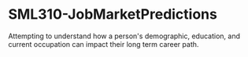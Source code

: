 # SML310-JobMarketPredictions
Attempting to understand how a person's demographic, education, and current occupation can impact their long term career path.
